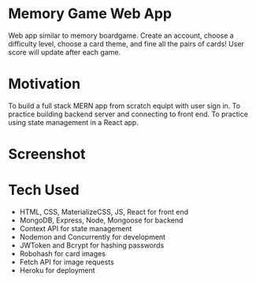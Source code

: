 # Memory Game Web App
Web app similar to memory boardgame. Create an account, choose a difficulty level, choose a card theme, and fine all the pairs of cards! User score will update after each game.

# Motivation
To build a full stack MERN app from scratch equipt with user sign in. To practice building backend server and connecting to front end. To practice using state management in a React app.

# Screenshot

# Tech Used
* HTML, CSS, MaterializeCSS, JS, React for front end
* MongoDB, Express, Node, Mongoose for backend
* Context API for state management
* Nodemon and Concurrently for development
* JWToken and Bcrypt for hashing passwords
* Robohash for card images
* Fetch API for image requests
* Heroku for deployment
